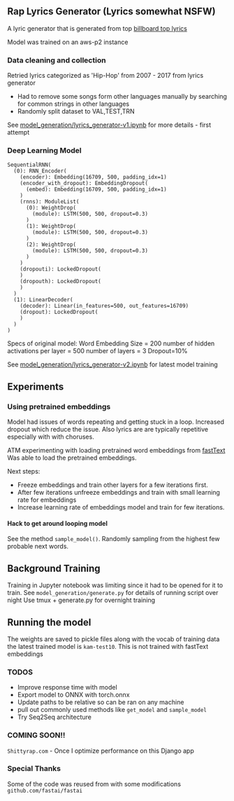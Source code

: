 ## Rap Lyrics Generator (Lyrics somewhat NSFW)

A lyric generator that is generated from top [billboard top lyrics](https://www.kaggle.com/rakannimer/billboard-top-lyrics-analysis/data)

Model was trained on an aws-p2 instance

### Data cleaning and collection

Retried lyrics categorized as 'Hip-Hop' from 2007 - 2017 from lyrics generator
- Had to remove some songs form other languages manually by searching for common strings in other languages
- Randomly split dataset to VAL,TEST,TRN

See [model_generation/lyrics_generator-v1.ipynb](https://github.com/cheeseblubber/lyrics_generator/blob/master/model_generation/lyrics_generator-v1.ipynb) for more details - first attempt

### Deep Learning Model

```
SequentialRNN(
  (0): RNN_Encoder(
    (encoder): Embedding(16709, 500, padding_idx=1)
    (encoder_with_dropout): EmbeddingDropout(
      (embed): Embedding(16709, 500, padding_idx=1)
    )
    (rnns): ModuleList(
      (0): WeightDrop(
        (module): LSTM(500, 500, dropout=0.3)
      )
      (1): WeightDrop(
        (module): LSTM(500, 500, dropout=0.3)
      )
      (2): WeightDrop(
        (module): LSTM(500, 500, dropout=0.3)
      )
    )
    (dropouti): LockedDropout(
    )
    (dropouth): LockedDropout(
    )
  )
  (1): LinearDecoder(
    (decoder): Linear(in_features=500, out_features=16709)
    (dropout): LockedDropout(
    )
  )
)
```

Specs of original model:
Word Embedding Size = 200
number of hidden activations per layer = 500
number of layers = 3
Dropout=10%

See [model_generation/lyrics_generator-v2.ipynb](https://github.com/cheeseblubber/lyrics_generator/blob/master/model_generation/lyric-generation-v2.ipynb) for latest model training

## Experiments


### Using pretrained embeddings

Model had issues of words repeating and getting stuck in a loop. Increased 
dropout which reduce the issue. Also lyrics are are typically repetitive especially with
with choruses. 

ATM experimenting with loading pretrained word embeddings from [fastText](https://github.com/facebookresearch/fastText)
Was able to load the pretrained embeddings. 

Next steps:

* Freeze embeddings and train other layers for a few iterations first.
* After few iterations unfreeze embeddings and train with small learning rate for embeddings
* Increase learning rate of embeddings model and train for few iterations.

#### Hack to get around looping model

See the method `sample_model()`. Randomly sampling from the highest few probable next words.

## Background Training

Training in Jupyter notebook was limiting since it had to be opened for it to train.
See `model_generation/generate.py` for details of running script over night
Use tmux + generate.py for overnight training

## Running the model

The weights are saved to pickle files along with the vocab of training data 
the latest trained model is `kam-test10`. This is not trained with fastText embeddings

### TODOS

- Improve response time with model
- Export model to ONNX with torch.onnx
- Update paths to be relative so can be ran on any machine
- pull out commonly used methods like `get_model` and `sample_model`
- Try Seq2Seq architecture 

### COMING SOON!!

`Shittyrap.com` - Once I optimize performance on this Django app

### Special Thanks

Some of the code was reused from with some modifications `github.com/fastai/fastai`
